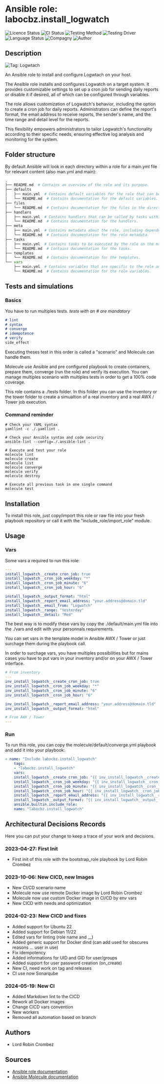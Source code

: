# Ansible role: labocbz.install_logwatch

![Licence Status](https://img.shields.io/badge/licence-MIT-brightgreen)
![CI Status](https://img.shields.io/badge/CI-success-brightgreen)
![Testing Method](https://img.shields.io/badge/Testing%20Method-Ansible%20Molecule-blueviolet)
![Testing Driver](https://img.shields.io/badge/Testing%20Driver-docker-blueviolet)
![Language Status](https://img.shields.io/badge/language-Ansible-red)
![Compagny](https://img.shields.io/badge/Compagny-Labo--CBZ-blue)
![Author](https://img.shields.io/badge/Author-Lord%20Robin%20Cbz-blue)

## Description

![Tag: Logwtach](https://img.shields.io/badge/Tech-Logwtach-orange)

An Ansible role to install and configure Logwtach on your host.

The Ansible role installs and configures Logwatch on a target system. It provides customizable settings to set up a cron job for sending daily reports or disable it if desired, all of which can be configured through variables.

The role allows customization of Logwatch's behavior, including the option to create a cron job for daily reports. Administrators can define the report's format, the email address to receive reports, the sender's name, and the time range and detail level for the reports.

This flexibility empowers administrators to tailor Logwatch's functionality according to their specific needs, ensuring effective log analysis and monitoring for the system.

## Folder structure

By default Ansible will look in each directory within a role for a main.yml file for relevant content (also man.yml and main):

```PYTHON
.
├── README.md  # Contains an overview of the role and its purpose.
├── defaults
│   ├── main.yml  # Contains default variables for the role that can be overridden by users.
│   └── README.md  # Contains documentation for the default variables.
├── files
│   └── README.md  # Contains documentation for the files in the directory.
├── handlers
│   ├── main.yml  # Contains handlers that can be called by tasks within the role.
│   └── README.md  # Contains documentation for the handlers.
├── meta
│   ├── main.yml  # Contains metadata about the role, including dependencies and supported platforms.
│   └── README.md  # Contains documentation for the role metadata.
├── tasks
│   ├── main.yml  # Contains tasks to be executed by the role on the managed nodes.
│   └── README.md  # Contains documentation for the tasks.
├── templates
│   └── README.md  # Contains documentation for the templates.
└── vars
    ├── main.yml  # Contains variables that are specific to the role and are not meant to be overridden.
    └── README.md  # Contains documentation for the role variables.
```

## Tests and simulations

### Basics

You have to run multiples tests. *tests with an # are mandatory*

```MARKDOWN
# lint
# syntax
# converge
# idempotence
# verify
side_effect
```

Executing theses test in this order is called a "scenario" and Molecule can handle them.

Molecule use Ansible and pre configured playbook to create containers, prepare them, converge (run the role) and verify its execution.
You can manage multiples scenario with multiples tests in order to get a 100% code coverage.

This role contains a ./tests folder. In this folder you can use the inventory or the tower folder to create a simualtion of a real inventory and a real AWX / Tower job execution.

### Command reminder

```SHELL
# Check your YAML syntax
yamllint -c ./.yamllint .

# Check your Ansible syntax and code security
ansible-lint --config=./.ansible-lint .

# Execute and test your role
molecule lint
molecule create
molecule list
molecule converge
molecule verify
molecule destroy

# Execute all previous task in one single command
molecule test
```

## Installation

To install this role, just copy/import this role or raw file into your fresh playbook repository or call it with the "include_role/import_role" module.

## Usage

### Vars

Some vars a required to run this role:

```YAML
---
install_logwatch__create_cron_job: true
install_logwatch__cron_job_weekday: "*"
install_logwatch__cron_job_minute: "6"
install_logwatch__cron_job_hour: "6"

install_logwatch__output_format: "html"
install_logwatch__report_email_address: "your.address@domain.tld"
install_logwatch__email_from: "Logwatch"
install_logwatch__range: "Yesterday"
install_logwatch__detail: "Med"

```

The best way is to modify these vars by copy the ./default/main.yml file into the ./vars and edit with your personnals requirements.

You can set vars in the template model in Ansible AWX / Tower or just surchage them during the playbook call.

In order to surchage vars, you have multiples possibilities but for mains cases you have to put vars in your inventory and/or on your AWX / Tower interface.

```YAML
# From inventory
---
inv_install_logwatch__create_cron_job: true
inv_install_logwatch__cron_job_weekday: "*"
inv_install_logwatch__cron_job_minute: "6"
inv_install_logwatch__cron_job_hour: "6"

inv_install_logwatch__report_email_address: "your.address@domain.tld"
inv_install_logwatch__output_format: "html"

```

```YAML
# From AWX / Tower
---

```

### Run

To run this role, you can copy the molecule/default/converge.yml playbook and add it into your playbook:

```YAML
- name: "Include labocbz.install_logwatch"
    tags:
    - "labocbz.install_logwatch"
    vars:
    install_logwatch__create_cron_job: "{{ inv_install_logwatch__create_cron_job }}"
    install_logwatch__cron_job_weekday: "{{ inv_install_logwatch__cron_job_weekday }}"
    install_logwatch__cron_job_minute: "{{ inv_install_logwatch__cron_job_minute }}"
    install_logwatch__cron_job_hour: "{{ inv_install_logwatch__cron_job_hour }}"
    install_logwatch__report_email_address: "{{ inv_install_logwatch__report_email_address }}"
    install_logwatch__output_format: "{{ inv_install_logwatch__output_format }}"
    ansible.builtin.include_role:
    name: "labocbz.install_logwatch"
```

## Architectural Decisions Records

Here you can put your change to keep a trace of your work and decisions.

### 2023-04-27: First Init

* First init of this role with the bootstrap_role playbook by Lord Robin Crombez

### 2023-10-06: New CICD, new Images

* New CI/CD scenario name
* Molecule now use remote Docker image by Lord Robin Crombez
* Molecule now use custom Docker image in CI/CD by env vars
* New CICD with needs and optimization

### 2024-02-23: New CICD and fixes

* Added support for Ubuntu 22
* Added support for Debian 11/22
* Edited vars for linting (role name and __)
* Added generic support for Docker dind (can add used for obscures reasons ... user in use)
* Fix idempotency
* Added informations for UID and GID for user/groups
* Added support for user password creation (on_create)
* New CI, need work on tag and releases
* CI use now Sonarqube

### 2024-05-19: New CI

* Added Markdown lint to the CICD
* Rework all Docker images
* Change CICD vars convention
* New workers
* Removed all automation based on branch

## Authors

* Lord Robin Crombez

## Sources

* [Ansible role documentation](https://docs.ansible.com/ansible/latest/playbook_guide/playbooks_reuse_roles.html)
* [Ansible Molecule documentation](https://molecule.readthedocs.io/)

